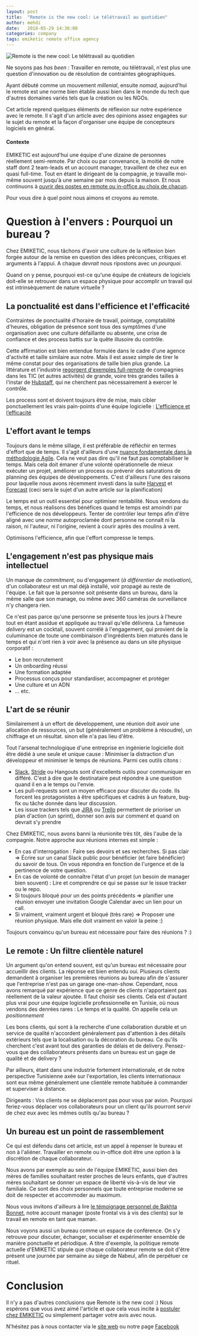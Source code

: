 ```yaml
---
layout: post
title:  "Remote is the new cool: Le télétravail au quotidien"
author: mehdi
date:   2018-05-29 14:36:00
categories: company
tags: emiketic remote office agency
---
```

![Remote is the new cool: Le télétravail au quotidien](/assets/article_images/2018-05-19-remote-is-the-new-cool/remote-is-the-new-cool.jpg)

Ne soyons pas _has been_ : Travailler en remote, ou télétravail, n'est plus une question d'innovation ou de résolution de contraintes géographiques. 

Ayant débuté comme un mouvement _millenial_, ensuite _nomad_, aujourd'hui le remote est une norme bien établie aussi bien dans le monde du tech que d'autres domaines variés tels que la création ou les NGOs.

Cet article reprend quelques éléments de réflexion sur notre expérience avec le remote. Il s'agit d'un article avec des opinions assez engagées sur le sujet du remote et la façon d'organiser une équipe de concepteurs logiciels en général.

#### __Contexte__
EMIKETIC est aujourd'hui une équipe d'une dizaine de personnes réellement semi-remote. Par choix ou par convenance, la moitié de notre staff dont 2 team-leads et un account manager, travaillent de chez eux en quasi full-time. Tout en étant le dirigeant de la compagnie, je travaille moi-même souvent jusqu'à une semaine par mois depuis la maison.
Et nous continuons à [ouvrir des postes en remote ou in-office au choix de chacun](https://www.jobi.tn/joboffer.html/developpeurs-react-javascript-remote-ou-nabeul-ou-tunis-2-postes-a-pourvoir--at--emiketic).

Pour vous dire à quel point nous aimons et croyons au remote.

# Question à l'envers : Pourquoi un bureau ?
Chez EMIKETIC, nous tâchons d'avoir une culture de la réflexion bien forgée autour de la remise en question des idées préconçues, critiques et arguments à l'appui. A chaque _devrait_ nous ripostons avec un _pourquoi_.

Quand on y pense, pourquoi est-ce qu'une équipe de créateurs de logiciels doit-elle se retrouver dans un espace physique pour accomplir un travail qui est intrinsèquement de nature virtuelle ?

## La ponctualité est dans l'efficience et l'efficacité

Contraintes de ponctualité d'horaire de travail, pointage, comptabilité d'heures, obligation de présence sont tous des symptômes d'une organisation avec une culture défaillante ou absente, une crise de confiance et des process battis sur la quête illusoire du contrôle.

Cette affirmation est bien entendue formulée dans le cadre d'une agence d'activité et taille similaire aux notre. Mais il est assez simple de tirer le même constat pour des organisations de taille bien plus grande. La littérature et l'industrie [regorgent d'exemples full-remote](https://zapier.com/blog/companies-hiring-remote-workers/) de compagnies dans les TIC (et autres activités) de grande, voire très grandes tailles à l'instar de [Hubstaff](https://hubstaff.com/remote_work?utm_source=zapier.com&utm_medium=referral&utm_campaign=zapier), qui ne cherchent pas nécessairement à exercer le contrôle.

Les process sont et doivent toujours être de mise, mais cibler ponctuellement les vrais pain-points d'une équipe logicielle : [L'efficience et l’efficacité](https://codingwithempathy.com/2017/01/24/efficiency-effectiveness-teams/)

## L'effort avant le temps

Toujours dans le même sillage, il est préférable de réfléchir en termes d'effort que de temps. Il s'agit d'ailleurs d'une [nuance fondamentale dans la méthodologie Agile](https://www.atlassian.com/agile/project-management/estimation).
Cela ne veut pas dire qu'il ne faut pas comptabiliser le temps. Mais cela doit émaner d'une volonté opérationnelle de mieux exécuter un projet, améliorer un process ou prévenir des saturations de planning des équipes de développements. C'est d'ailleurs l'une des raisons pour laquelle nous avons récemment investi dans la suite [Harvest](https://www.getharvest.com/) et [Forecast](https://forecastapp.com/) (ceci sera le sujet d'un autre article sur la planification)

Le temps est un outil essentiel pour optimiser rentabilité. Nous vendons du temps, et nous réalisons des bénéfices quand le temps est amoindri par l'efficience de nos développeurs. Tenter de contrôler leur temps afin d'être aligné avec une _norme_ autoproclamée dont personne ne connaît ni la raison, ni l'auteur, ni l'origine, revient à courir après des moulins à vent.

Optimisons l'efficience, afin que l'effort compresse le temps.

## L'engagement n'est pas physique mais intellectuel
Un manque de _commitment_, ou d'engagement (_à différentier de motivation_), d'un collaborateur est un mal déjà installé, voir propagé au reste de l'équipe. Le fait que la personne soit présente dans un bureau, dans la même salle que son manage, ou même avec 360 caméras de surveillance n'y changera rien.

Ce n'est pas parce qu'une personne se présente tous les jours à l'heure tout en étant assidue et appliquée au travail qu'elle délivrera. 
La fameuse *delivery* est un cocktail, souvent corrélé à l'engagement, qui provient de la culuminance de toute une combinaison d'ingrédients bien maturés dans le temps et qui n'ont rien à voir avec la présence au dans un site physique corporatif :
* Le bon recrutement
* Un onboarding réussi
* Une formation adaptée
* Processus conçus pour standardiser, accompagner et protéger
* Une culture et un ADN
* ... etc.

## L'art de se réunir

Similairement à un effort de développement, une réunion doit avoir une allocation de ressources, un but (généralement un problème à résoudre), un chiffrage et un résultat. sinon elle n'a pas lieu d'être.

Tout l'arsenal technologique d'une entreprise en ingénierie logicielle doit être dédié à une seule et unique cause : Minimiser la distraction d'un développeur et minimiser le temps de réunions. Parmi ces outils citons :
* [Slack](https://www.slack.com), [Stride](https://www.stride.com) ou Hangouts sont d'excellents outils pour communiquer en différé. C'est à dire que le destinataire peut répondre à une question quand il en a le temps ou l'envie.
* Les pull-requests sont un moyen efficace pour discuter du code. Ils forcent les protagonistes à être spécifiques et cadrés à un feature, bug-fix ou tâche donnée dans leur discussion.
* Les issue trackers tels que [JIRA](https://www.atlassian.com/software/jira) ou [Trello](https://trello.com/) permettent de prioriser un plan d'action (un sprint), donner son avis sur comment et quand on devrait s'y prendre

Chez EMIKETIC, nous avons banni la réunionite très tôt, dès l'aube de la compagnie. Notre approche aux réunions internes est simple :
* En cas d'interrogation : Faire ses devoirs et ses recherches. Si pas clair => Écrire sur un canal Slack public pour bénéficier (et faire bénéficier) du savoir de tous. On vous répondra en fonction de l'urgence et de la pertinence de votre question.
* En cas de volonté de connaître l'état d'un projet (un besoin de manager bien souvent) : Lire et comprendre ce qui se passe sur le issue tracker ou le repo.
* Si toujours bloqué pour un des points précédents => planifier une réunion envoyer une invitation Google Calendar avec un lien pour un call.
* Si vraiment, vraiment urgent et bloqué (très rare) => Proposer une réunion physique. Mais elle doit vraiment en valoir la peine :)

Toujours convaincu qu'un bureau est nécessaire pour faire des réunions ? :)

## Le remote : Un filtre clientèle naturel
Un argument qu'on entend souvent, est qu'un bureau est nécessaire pour accueillir des clients.
La réponse est bien entendu oui. Plusieurs clients demandent à organiser les premières réunions au bureau afin de s'assurer que l'entreprise n'est pas un garage one-man-show.
Cependant, nous avons remarqué par expérience que ce genre de clients n'apportaient pas réellement de la valeur ajoutée. Il faut choisir ses clients. Cela est d'autant plus vrai pour une équipe logicielle professionnelle en Tunisie, où nous vendons des denrées rares : Le temps et la qualité. On appelle cela un *positionnement*

Les bons clients, qui sont à la recherche d'une collaboration durable et un service de qualité n'accordent généralement pas d'attention à des détails extérieurs tels que la localisation ou la décoration du bureau. Ce qu'ils cherchent c'est avant tout des garanties de délais et de delivery. Pensez-vous que des collaborateurs présents dans un bureau est un gage de qualité et de delivery ?

Par ailleurs, étant dans une industrie fortement internationale, et de notre perspective Tunisienne axée sur l'exportation, les clients internationaux sont eux même généralement une clientèle remote habituée à commander et superviser à distance. 

Dirigeants : Vos clients ne se déplaceront pas pour vous par avion. Pourquoi feriez-vous déplacer vos collaborateurs pour un client qu'ils pourront servir de chez eux avec les mêmes outils qu'au bureau ? 

## Un bureau est un point de rassemblement
Ce qui est défendu dans cet article, est un appel à repenser le bureau et non à l'aliéner. Travailler en remote ou in-office doit être une option à la discrétion de chaque collaborateur. 

Nous avons par exemple au sein de l'équipe EMIKETIC, aussi bien des mères de familles souhaitant rester proches de leurs enfants, que d'autres mères souhaitant se donner un espace de liberté vis-à-vis de leur vie familiale. Ce sont des choix personnels que toute entreprise moderne se doit de respecter et accommoder au maximum.

Nous vous invitons d'ailleurs à lire [le témoignage personnel de Bakhta Bonnet](https://www.linkedin.com/pulse/mam-remote-bakhta-bonnet/), notre account manager (poste frontal vis à vis des clients) sur le travail en remote en tant que maman.

Nous voyons aussi un bureau comme un espace de conférence. On s'y retrouve pour discuter, échanger, socialiser et expérimenter ensemble de manière ponctuelle et périodique. A titre d'exemple, la politique remote actuelle d'EMIKETIC stipule que chaque collaborateur remote se doit d'être présent une journée par semaine au siège de Nabeul, afin de perpétuer ce rituel.

 
# Conclusion

Il n'y a pas d'autres conclusions que Remote is the new cool :)
Nous espérons que vous avez aimé l'article et que cela vous incite à [postuler chez EMIKETIC](https://www.jobi.tn/company.html/emiketic) ou simplement partager votre avis avec nous.

N'hésitez pas à nous contacter via le [site web](https://www.emiketic.com/) ou notre page [Facebook](https://www.facebook.com/emiketic/)
